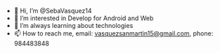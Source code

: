 - 👋 Hi, I’m @SebaVasquez14
- 👀 I’m interested in Develop for Android and Web
- 🌱 I’m always learning about technologies 
- 📫 How to reach me, email: vasquezsanmartin15@gmail.com, phone: 984483848

<!---
SebaVasquez14/SebaVasquez14 is a ✨ special ✨ repository because its `README.md` (this file) appears on your GitHub profile.
You can click the Preview link to take a look at your changes.
--->
